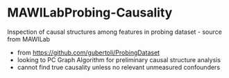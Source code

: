 # MAWILabProbing-Causality
Inspection of causal structures among features in probing dataset - source from MAWILab
  - from https://github.com/gubertoli/ProbingDataset
  - looking to PC Graph Algorithm for preliminary causal structure analysis
  - cannot find true causality unless no relevant unmeasured confounders
